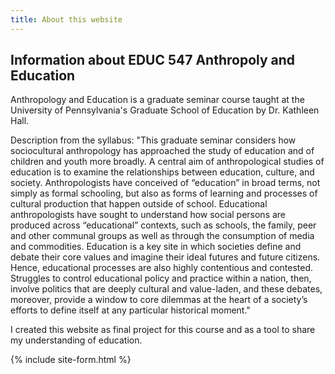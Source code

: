```yaml
---
title: About this website
---
```


## Information about EDUC 547 Anthropoly and Education

Anthropology and Education is a graduate seminar course taught at the University of Pennsylvania's Graduate School of Education by Dr. Kathleen Hall.

Description from the syllabus:
"This graduate seminar considers how sociocultural anthropology has approached the study of education and of children and youth more broadly. A central aim of anthropological studies of education is to examine the relationships between education, culture, and society. Anthropologists have conceived of “education” in broad terms, not simply as formal schooling, but also as forms of learning and processes of cultural production that happen outside of school. Educational anthropologists have sought to understand how social persons are produced across “educational” contexts, such as schools, the family, peer and other communal groups as well as through the consumption of media and commodities. Education is a key site in which societies define and debate their core values and imagine their ideal futures and future citizens. Hence, educational processes are also highly contentious and contested. Struggles to control educational policy and practice within a nation, then, involve politics that are deeply cultural and value-laden, and these debates, moreover, provide a window to core dilemmas at the heart of a society’s efforts to define itself at any particular historical moment."

I created this website as final project for this course and as a tool to share my understanding of education.

{% include site-form.html %}
